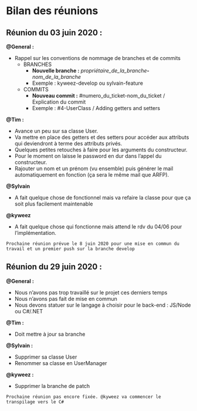 # Bilan des réunions

## Réunion du 03 juin 2020 :
**@General :**
  * Rappel sur les conventions de nommage de branches et de commits
      * BRANCHES
        * **Nouvelle branche :** _propriétaire\_de\_la\_branche_**-**_nom\_de\_la\_branche_
        * Exemple : kyweez-develop ou sylvain-feature
      * COMMITS
        * **Nouveau commit :** #numero_du_ticket-nom_du_ticket / Explication du commit
        * Exemple : #4-UserClass / Adding getters and setters
        
**@Tim :**
  * Avance un peu sur sa classe User. 
  * Va mettre en place des getters et des setters pour accéder aux attributs qui deviendront à terme des attributs privés.
  * Quelques petites retouches à faire pour les arguments du constructeur.
  * Pour le moment on laisse le password en dur dans l’appel du constructeur.
  * Rajouter un nom et un prénom (vu ensemble) puis générer le mail automatiquement en fonction (ça sera le même mail que ARFP).
  
**@Sylvain**
  * A fait quelque chose de fonctionnel mais va refaire la classe pour que ça soit plus facilement maintenable
  
**@kyweez**
  * A fait quelque chose qui fonctionne mais attend le rdv du 04/06 pour l’implémentation.

```
Prochaine réunion prévue le 8 juin 2020 pour une mise en commun du travail et un premier push sur la branche develop
```

## Réunion du 29 juin 2020 :
**@General :**
  * Nous n’avons pas trop travaillé sur le projet ces derniers temps
  * Nous n’avons pas fait de mise en commun
  * Nous devons statuer sur le langage à choisir pour le back-end : JS/Node ou C#/.NET
        
**@Tim :**
  * Doit mettre à jour sa branche
  
**@Sylvain :**
  * Supprimer sa classe User
  * Renommer sa classe en UserManager
  
**@kyweez :**
  * Supprimer la branche de patch

```
Prochaine réunion pas encore fixée. @kyweez va commencer le transpilage vers le C#
```
